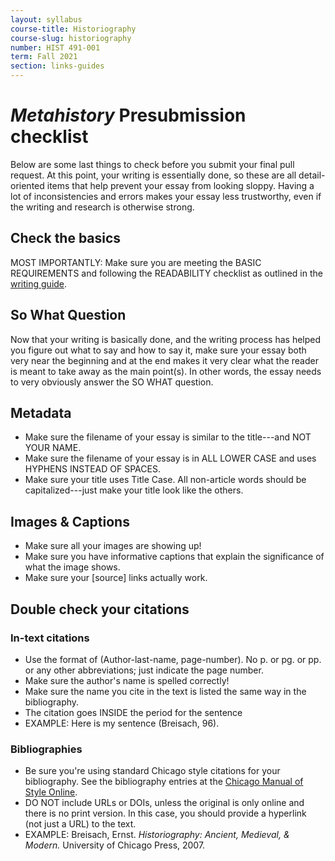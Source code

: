 ```yaml
---
layout: syllabus
course-title: Historiography
course-slug: historiography
number: HIST 491-001
term: Fall 2021
section: links-guides
---
```


# _Metahistory_ Presubmission checklist
Below are some last things to check before you submit your final pull request. At this point, your writing is essentially done, so these are all detail-oriented items that help prevent your essay from looking sloppy. Having a lot of inconsistencies and errors makes your essay less trustworthy, even if the writing and research is otherwise strong.

## Check the basics
MOST IMPORTANTLY: Make sure you are meeting the BASIC REQUIREMENTS and following the READABILITY checklist as outlined in the [writing guide](metahistory-guide).

## So What Question
Now that your writing is basically done, and the writing process has helped you figure out what to say and how to say it, make sure your essay both very near the beginning and at the end makes it very clear what the reader is meant to take away as the main point(s). In other words, the essay needs to very obviously answer the SO WHAT question.

## Metadata
- Make sure the filename of your essay is similar to the title---and NOT YOUR NAME.
- Make sure the filename of your essay is in ALL LOWER CASE and uses HYPHENS INSTEAD OF SPACES.
- Make sure your title uses Title Case. All non-article words should be capitalized---just make your title look like the others.


## Images & Captions
- Make sure all your images are showing up!
- Make sure you have informative captions that explain the significance of what the image shows.
- Make sure your [source] links actually work.


## Double check your citations

### In-text citations
- Use the format of (Author-last-name, page-number). No p. or pg. or pp. or any other abbreviations; just indicate the page number.
- Make sure the author's name is spelled correctly!
- Make sure the name you cite in the text is listed the same way in the bibliography.
- The citation goes INSIDE the period for the sentence
- EXAMPLE: Here is my sentence (Breisach, 96).

### Bibliographies
- Be sure you're using standard Chicago style citations for your bibliography. See the bibliography entries at the [Chicago Manual of Style Online](https://www.chicagomanualofstyle.org/tools_citationguide/citation-guide-1.html).
- DO NOT include URLs or DOIs, unless the original is only online and there is no print version. In this case, you should provide a hyperlink (not just a URL) to the text.
- EXAMPLE: Breisach, Ernst. _Historiography: Ancient, Medieval, & Modern._ University of Chicago Press, 2007.
